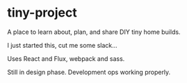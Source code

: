 # tiny-project
A place to learn about, plan, and share DIY tiny home builds.

I just started this, cut me some slack...

Uses React and Flux, webpack and sass.

Still in design phase. Development ops working properly. 
